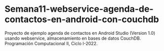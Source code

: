 # Semana11-webservice-agenda-de-contactos-en-android-con-couchdb
Proyecto de ejemplo agenda de contactos en Android Studio (Version 1.0) usando webservice, almacenamiento en bases de datos CouchDB. Programación Computacional II, Ciclo I-2022.
